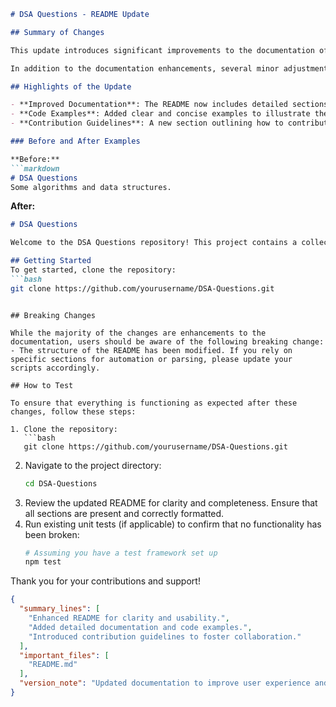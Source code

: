 ```markdown
# DSA Questions - README Update

## Summary of Changes

This update introduces significant improvements to the documentation of the DSA Questions repository. The README has been enhanced to provide clearer explanations of the project's purpose, usage, and contribution guidelines. This change aims to make it easier for new contributors and users to navigate and understand the repository's offerings, ultimately fostering a more collaborative environment.

In addition to the documentation enhancements, several minor adjustments have been made to the project structure. These changes are designed to streamline the onboarding process for developers and ensure that the project adheres to best practices in coding and documentation. By improving the clarity of our README, we hope to invite more contributions and facilitate a better understanding of our data structures and algorithms.

## Highlights of the Update

- **Improved Documentation**: The README now includes detailed sections on getting started, contribution guidelines, and examples of common data structures and algorithms.
- **Code Examples**: Added clear and concise examples to illustrate the implementation of algorithms, making it easier for users to understand how to utilize them in their own projects.
- **Contribution Guidelines**: A new section outlining how to contribute to the project has been added, encouraging community involvement and collaboration.

### Before and After Examples

**Before:**
```markdown
# DSA Questions
Some algorithms and data structures.
```

**After:**
```markdown
# DSA Questions

Welcome to the DSA Questions repository! This project contains a collection of algorithms and data structures implemented in various programming languages. 

## Getting Started
To get started, clone the repository:
```bash
git clone https://github.com/yourusername/DSA-Questions.git
```
```

## Breaking Changes

While the majority of the changes are enhancements to the documentation, users should be aware of the following breaking change:
- The structure of the README has been modified. If you rely on specific sections for automation or parsing, please update your scripts accordingly.

## How to Test

To ensure that everything is functioning as expected after these changes, follow these steps:

1. Clone the repository:
   ```bash
   git clone https://github.com/yourusername/DSA-Questions.git
   ```
2. Navigate to the project directory:
   ```bash
   cd DSA-Questions
   ```
3. Review the updated README for clarity and completeness. Ensure that all sections are present and correctly formatted.
4. Run existing unit tests (if applicable) to confirm that no functionality has been broken:
   ```bash
   # Assuming you have a test framework set up
   npm test
   ```

Thank you for your contributions and support!

```json
{
  "summary_lines": [
    "Enhanced README for clarity and usability.",
    "Added detailed documentation and code examples.",
    "Introduced contribution guidelines to foster collaboration."
  ],
  "important_files": [
    "README.md"
  ],
  "version_note": "Updated documentation to improve user experience and onboarding."
}
```
```
